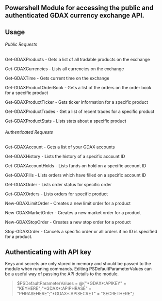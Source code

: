 ## Powershell Module for accessing the public and authenticated GDAX currency exchange API. 

## Usage
###### Public Requests
Get-GDAXProducts - Gets a list of all tradable products on the exchange

Get-GDAXCurrencies - Lists all currencies on the exchange

Get-GDAXTime - Gets current time on the exchange

Get-GDAXProductOrderBook - Gets a list of the orders on the order book for a specific product

Get-GDAXProductTicker - Gets ticker information for a specific product

Get-GDAXProductTrades - Get a list of recent trades for a specific product

Get-GDAXProductStats - Lists stats about a specific product

###### Authenticated Requests
Get-GDAXAccount - Gets a list of your GDAX accounts

Get-GDAXHistory - Lists the history of a specific account ID

Get-GDAXAccountHolds - Lists funds on hold on a specific account ID

Get-GDAXFills - Lists orders which have filled on a specific account ID

Get-GDAXOrder - Lists order status for specific order

Get-GDAXOrders - Lists orders for specific product

New-GDAXLimitOrder - Creates a new limit order for a product

New-GDAXMarketOrder - Creates a new market order for a product

New-GDAXStopOrder - Creates a new stop order for a product

Stop-GDAXOrder - Cancels a specific order or all orders if no ID is specified for a product. 

## Authenticating with API key
Keys and secrets are only stored in memory and should be passed to the module when running commands. 
Editing PSDefaultParameterValues can be a useful way of passing the API details to the module.

>$PSDefaultParameterValues = @{"\*GDAX\*:APIKEY" = "KEYHERE";"\*GDAX\*:APIPHRASE" = "PHRASEHERE";"\*GDAX\*:APISECRET" = "SECRETHERE"}